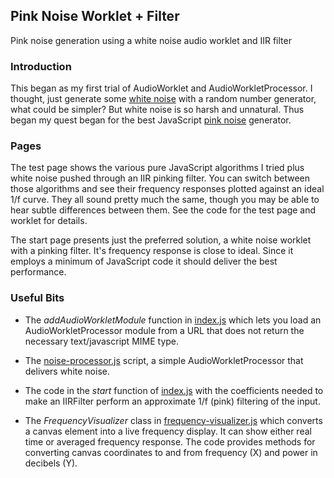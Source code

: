 ## Pink Noise Worklet + Filter
Pink noise generation using a white noise audio worklet and IIR filter

### Introduction
This began as my first trial of AudioWorklet and AudioWorkletProcessor.  I thought, just generate some [white noise](https://en.wikipedia.org/wiki/White_noise) with a random number generator, what could be simpler?  But white noise is so harsh and unnatural.  Thus began my quest began for the best JavaScript [pink noise](https://en.wikipedia.org/wiki/Pink_noise) generator.

### Pages
The test page shows the various pure JavaScript algorithms I tried plus white noise pushed through an IIR pinking filter.  You can switch between those algorithms and see their frequency responses plotted against an ideal 1/f curve.  They all sound pretty much the same, though you may be able to hear subtle differences between them.  See the code for the test page and worklet for details.  

The start page presents just the preferred solution, a white noise worklet with a pinking filter.  It's frequency response is close to ideal.  Since it employs a minimum of JavaScript code it should deliver the best performance.

### Useful Bits
* The _addAudioWorkletModule_ function in [index.js](https://github.com/girapet/noiseworklet/blob/master/js/index.js) which lets you load an AudioWorkletProcessor module from a URL that does not return the necessary text/javascript MIME type.

* The [noise-processor.js](https://github.com/girapet/noiseworklet/blob/master/js/noise-processor.js) script, a simple AudioWorkletProcessor that delivers white noise.

* The code in the _start_ function of [index.js](https://github.com/girapet/noiseworklet/blob/master/js/index.js) with the coefficients needed to make an IIRFilter perform an approximate 1/f (pink) filtering of the input.

* The _FrequencyVisualizer_ class in [frequency-visualizer.js](https://github.com/girapet/noiseworklet/blob/master/js/frequency-visualizer.js) which converts a canvas element into a live frequency display.  It can show either real time or averaged frequency response.  The code provides methods for converting canvas coordinates to and from frequency (X) and power in decibels (Y).
